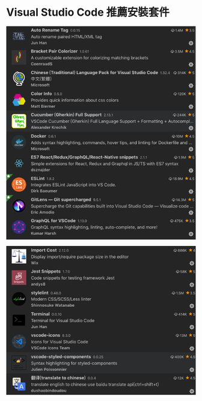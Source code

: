 # Visual Studio Code 推薦安裝套件

![image](https://github.com/akayhu/self-components/blob/master/src/file/image/vsCode1.png?raw=true)

![image](https://github.com/akayhu/self-components/blob/master/src/file/image/vaCode2.png?raw=true)
